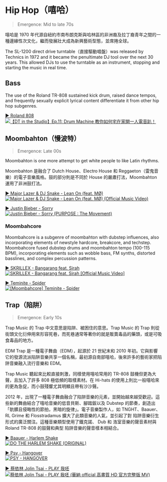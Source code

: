 # Hip Hop（嘻哈）

> Emergence: Mid to late 70s

嘻哈是 1970 年代源自紐約市南布朗克斯與哈林區的非洲裔及拉丁裔青年之間的一種邊緣性次文化，繼而發展壯大成為新興藝術型態，並席捲全球。

The SL-1200 direct drive turntable（直接驅動唱盤）was released by Technics in 1972 and it became the penultimate DJ tool over the next 30 years. This allowed DJs to use the turntable as an instrument, stopping and starting the music in real time.

## Bass

The use of the Roland TR-808 sustained kick drum, raised dance tempos, and frequently sexually explicit lyrical content differentiate it from other hip hop subgenres.

[▶️ Roland 808  
![【DT in the Studio】Ep.11: Drum Machine 教你如何宅在家開一人電音趴！](https://img.youtube.com/vi/LmAco4r3l5c/0.jpg)](https://youtu.be/LmAco4r3l5c?t=72)

## Moombahton（慢波特）

> Emergence: Late 00s

Moombahton is one more attempt to get white people to like Latin rhythms.

Moombahton 是融合了 Dutch House、Electro House 和 Reggaeton（雷鬼音樂）的電子音樂風格。鼓的部分則是不同於 House 的嚴肅打法，Moombahton 運用了非洲鼓打法。

[▶️ Major Lazer & DJ Snake - Lean On (feat. MØ)  
![Major Lazer & DJ Snake - Lean On (feat. MØ) (Official Music Video)](https://img.youtube.com/vi/YqeW9_5kURI/0.jpg)](https://youtu.be/YqeW9_5kURI?t=47)

[▶️ Justin Bieber - Sorry  
![Justin Bieber - Sorry (PURPOSE : The Movement)](https://img.youtube.com/vi/fRh_vgS2dFE/0.jpg)](https://youtu.be/fRh_vgS2dFE?t=66)

### Moombahcore

Moombahcore is a subgenre of moombahton with dubstep influences, also incorporating elements of newstyle hardcore, breakcore, and techstep. Moombahcore fused dubstep drums and moombahton tempo (100-115 BPM), incorporating elements such as wobble bass, FM synths, distorted basslines, and complex percussion patterns.

[▶️ SKRILLEX - Bangarang feat. Sirah  
![SKRILLEX - Bangarang feat. Sirah \[Official Music Video\]](https://img.youtube.com/vi/YJVmu6yttiw/0.jpg)](https://youtu.be/YJVmu6yttiw?t=75)

[▶️ Teminite - Spider  
![\[Moombahcore\] Teminite - Spider](https://img.youtube.com/vi/qZufr9B0QzQ/0.jpg)](https://youtu.be/qZufr9B0QzQ?t=48)

## Trap（陷阱）

> Emergence: Early 10s

Trap Music 的 Trap 中文意思是陷阱、被困住的意思。Trap Music 的 Trap 則從街頭文化衍伸用來形容死巷，而死巷通常等著你的就是販賣毒品的藥頭，或是可吸食毒品的地方。

EDM Trap 是一種電子舞曲（EDM），起源於 21 世紀末和 2010 年初。它與影響它的發源流派陷阱音樂共享一個名稱，最初源自南部嘻哈，後來許多的藝術家把陷阱音樂融入流行音樂和 EDM。

Trap Music 聽起來比較直接刺激，同樣使用嘻哈常用的 TR-808 鼓機但更為大聲，且加入了許多 808 極低頻的取樣素材。在 Hi-hats 的使用上則比一般嘻哈來的更為急促，而小鼓殘響尤其明顯且帶有沙沙聲。

2012 年，出現了一種電子舞曲融合了陷阱音樂的元素，並開始越來越受歡迎。這些新的舞曲結合了嘻哈音樂的低音貝斯、腳踏鈸以及 Dubstep 的節奏，創造出「骯髒且侵略性的節拍，黑暗的旋律」。電子音樂製作人，如 TNGHT、Baauer、RL Grime 和 Flosstradamus 擴大了此類音樂的人氣，並引起了對 陷阱音樂衍生形式的廣泛關注。這種音樂類型使用了鐵克諾、 Dub 和 浩室音樂的聲音素材與 Roland TR-808 的鼓聲和典型 陷阱音樂的聲音樣本相結合。

[▶️ Baauer - Harlem Shake  
![DO THE HARLEM SHAKE (ORIGINAL)](https://img.youtube.com/vi/8vJiSSAMNWw/0.jpg)](https://youtu.be/8vJiSSAMNWw?t=7)

[▶️ Psy - Hangover  
![PSY - HANGOVER](https://img.youtube.com/vi/HkMNOlYcpHg/0.jpg)](https://youtu.be/HkMNOlYcpHg?t=212)

[▶️ 蔡依林 Jolin Tsai - PLAY 我呸  
![蔡依林 Jolin Tsai - PLAY 我呸 (華納 official 高畫質 HD 官方完整版 MV)](https://img.youtube.com/vi/c86t8hoVw8E/0.jpg)](https://youtu.be/c86t8hoVw8E?t=73)
